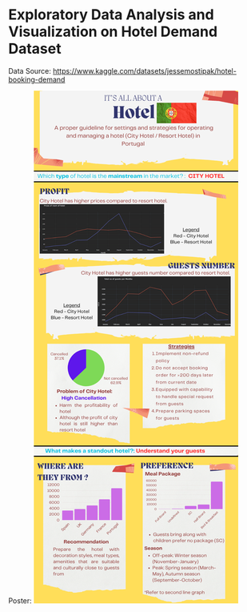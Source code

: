 # Exploratory Data Analysis and Visualization on Hotel Demand Dataset

Data Source: https://www.kaggle.com/datasets/jessemostipak/hotel-booking-demand

Poster:
![Alt text](./img/DS_Result.png "Savitzky-Golay Filter helps removing the noise and baseline wandering")
